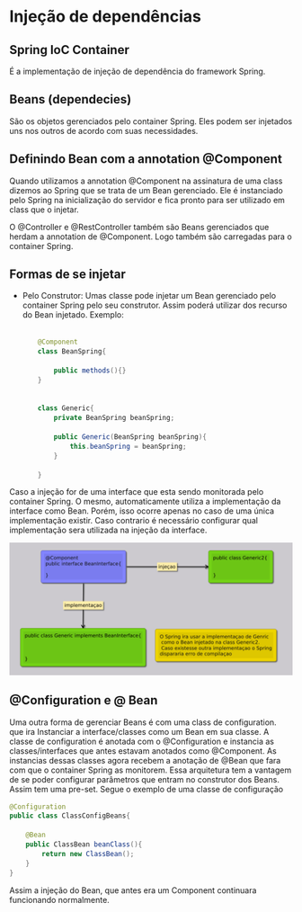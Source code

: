 # Injeção de dependências

## Spring IoC Container
  É a implementação de injeção de dependência do framework Spring.

## Beans (dependecies)
 São os objetos gerenciados pelo container Spring. Eles podem ser injetados uns nos outros de acordo com suas necessidades.

## Definindo Bean com a annotation @Component
  Quando utilizamos a annotation @Component na assinatura de uma class dizemos ao Spring que se trata de um Bean gerenciado.
Ele é instanciado pelo Spring na inicialização do servidor e fica pronto para ser utilizado em class que o injetar.

 O @Controller e @RestController também são Beans gerenciados que herdam a annotation de @Component. Logo também são 
 carregadas para o container Spring.

## Formas de se injetar

 * Pelo Construtor: Umas classe pode injetar um Bean gerenciado pelo container Spring pelo seu construtor. Assim poderá 
 utilizar dos recurso do Bean injetado. Exemplo:

 ~~~Java

        @Component
        class BeanSpring{

            public methods(){}
        }


        class Generic{
            private BeanSpring beanSpring;

            public Generic(BeanSpring beanSpring){
                this.beanSpring = beanSpring;
            }

        }
~~~

 Caso a injeção for de uma interface que esta sendo monitorada pelo container Spring. O mesmo, automaticamente utiliza a 
 implementação da interface como Bean. Porém, isso ocorre apenas no caso de uma única implementação existir. Caso contrario 
 é necessário configurar qual implementação sera utilizada na injeção da interface.

![Exemplo](/docs/resources/img/injecao_iterface.png)

            
## @Configuration e @ Bean

 Uma outra forma de gerenciar Beans é com uma class de configuration. que ira  Instanciar a interface/classes 
 como um Bean em sua classe. A classe de configuration é anotada com o 
 @Configuration e instancia as classes/interfaces que antes estavam anotados como @Component.
 As instancias dessas classes agora recebem a anotação de @Bean que fara com que o container 
 Spring as monitorem.
 Essa arquitetura tem a vantagem de se poder configurar parâmetros que entram no construtor dos Beans.
Assim tem uma pre-set. Segue o exemplo de uma classe de configuração  

~~~java
@Configuration
public class ClassConfigBeans{

    @Bean
    public ClassBean beanClass(){
        return new ClassBean();
    }
}
~~~

 Assim a injeção do Bean, que antes era um Component continuara funcionando normalmente.


 

































